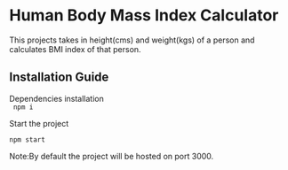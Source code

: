# Human Body Mass Index Calculator

This projects takes in height(cms) and weight(kgs) of a person and calculates BMI index of that person.

## Installation Guide

Dependencies installation  
` npm i`

Start the project

`npm start`

Note:By default the project will be hosted on port 3000.
